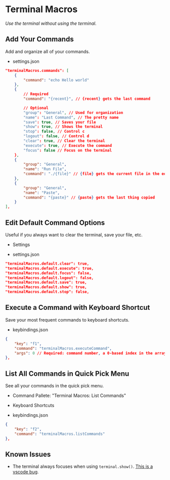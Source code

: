 # Terminal Macros

*Use the terminal without using the terminal.*

## Add Your Commands

Add and organize all of your commands.

 - settings.json

```json
"terminalMacros.commands": [
	{
		"command": "echo Hello world"
	},
	{	
		// Required
		"command": "{recent}", // {recent} gets the last command

		// Optional
		"group": "General", // Used for organization
		"name": "Last Command", // The pretty name
		"save": true, // Saves your file
		"show": true, // Shows the terminal
		"stop": false, // Control c
		"logout": false, // Control d
		"clear": true, // Clear the terminal
		"execute": true, // Execute the command
		"focus": false // Focus on the terminal
	},
	{
		"group": "General",
		"name": "Run File",
		"command": "./{file}" // {file} gets the current file in the editor
	},
	{
		"group": "General",
		"name": "Paste",
		"command": "{paste}" // {paste} gets the last thing copied
	}
],
```

## Edit Default Command Options

Useful if you always want to clear the terminal, save your file, etc.

 - Settings

 - settings.json

```json
"terminalMacros.default.clear": true,
"terminalMacros.default.execute": true,
"terminalMacros.default.focus": false,
"terminalMacros.default.logout": false,
"terminalMacros.default.save": true,
"terminalMacros.default.show": true,
"terminalMacros.default.stop": false,
```

## Execute a Command with Keyboard Shortcut

Save your most frequent commands to keyboard shortcuts.

 - keybindings.json

```json
{
	"key": "f1",
	"command": "terminalMacros.executeCommand",
	"args": 0 // Required: command number, a 0-based index in the array
},
```

## List All Commands in Quick Pick Menu

See all your commands in the quick pick menu.

 - Command Pallete: "Terminal Macros: List Commands"

 - Keyboard Shortcuts

 - keybindings.json

```json
{
	"key": "f2",
	"command": "terminalMacros.listCommands"
},
```

## Known Issues

 - The terminal always focuses when using `terminal.show()`. [This is a vscode bug](https://github.com/microsoft/vscode/issues/131340).
